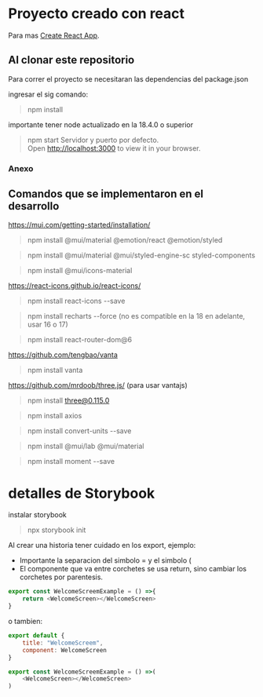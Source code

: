 # Proyecto creado con react

Para mas [Create React App](https://github.com/facebook/create-react-app).

## Al clonar este repositorio

Para correr el proyecto se necesitaran las dependencias del package.json

ingresar el sig comando:
>npm install

importante tener node actualizado en la 18.4.0 o superior

>npm start
Servidor y puerto por defecto.\
Open [http://localhost:3000](http://localhost:3000) to view it in your browser.

### Anexo

## Comandos que se implementaron en el desarrollo

https://mui.com/getting-started/installation/

>npm install @mui/material @emotion/react @emotion/styled

>npm install @mui/material @mui/styled-engine-sc styled-components

>npm install @mui/icons-material

https://react-icons.github.io/react-icons/

>npm install react-icons --save

>npm install recharts --force (no es compatible en la 18 en adelante, usar 16 o 17)

>npm install react-router-dom@6

https://github.com/tengbao/vanta

>npm install vanta

https://github.com/mrdoob/three.js/ (para usar vantajs)

>npm install three@0.115.0

>npm install axios

>npm install convert-units --save

>npm install @mui/lab @mui/material

>npm install moment --save


# detalles de Storybook

instalar storybook
>npx storybook init

Al crear una historia tener cuidado en los export, ejemplo:
- Importante la separacion del simbolo = y el simbolo (
- El componente que va entre corchetes se usa return, sino cambiar los corchetes por parentesis.

```javascript
export const WelcomeScreemExample = () =>{
    return <WelcomeScreen></WelcomeScreen>
}
```
o tambien:
```javascript
export default {
    title: "WelcomeScreem",
    component: WelcomeScreen
}

export const WelcomeScreemExample = () =>(
    <WelcomeScreen></WelcomeScreen>
)
```